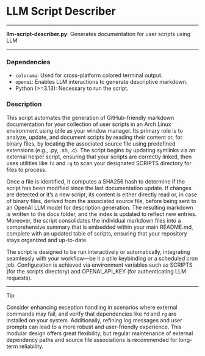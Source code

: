 # LLM Script Describer

---

**llm-script-describer.py**: Generates documentation for user scripts using LLM

---

### Dependencies

- `colorama`: Used for cross-platform colored terminal output.
- `openai`: Enables LLM interactions to generate descriptive markdown.
- Python (>=3.13): Necessary to run the script.

### Description

This script automates the generation of GitHub-friendly markdown documentation for your collection of user scripts in an Arch Linux environment using qtile as your window manager. Its primary role is to analyze, update, and document scripts by reading their content or, for binary files, by locating the associated source file using predefined extensions (e.g., .py, .sh, .c). The script begins by updating symlinks via an external helper script, ensuring that your scripts are correctly linked, then uses utilities like `fd` and `rg` to scan your designated SCRIPTS directory for files to process.

Once a file is identified, it computes a SHA256 hash to determine if the script has been modified since the last documentation update. If changes are detected or it’s a new script, its content is either directly read or, in case of binary files, derived from the associated source file, before being sent to an OpenAI LLM model for description generation. The resulting markdown is written to the docs folder, and the index is updated to reflect new entries. Moreover, the script consolidates the individual markdown files into a comprehensive summary that is embedded within your main README.md, complete with an updated table of scripts, ensuring that your repository stays organized and up-to-date.

The script is designed to be run interactively or automatically, integrating seamlessly with your workflow—be it a qtile keybinding or a scheduled cron job. Configuration is achieved via environment variables such as SCRIPTS (for the scripts directory) and OPENAI_API_KEY (for authenticating LLM requests).

---

> [!TIP]
> Consider enhancing exception handling in scenarios where external commands may fail, and verify that dependencies like `fd` and `rg` are installed on your system. Additionally, refining log messages and user prompts can lead to a more robust and user-friendly experience. This modular design offers great flexibility, but regular maintenance of external dependency paths and source file associations is recommended for long-term reliability.